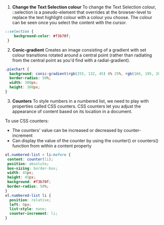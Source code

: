 1. **Change the Text Selection colour**
To change the Text Selection colour, ::selection is a pseudo-element that overrides at the browser-level to replace the text highlight colour with a colour you choose. The colour can be seen once you select the content with the cursor.

```css
::selection {
 	background-color: #f3b70f;
 }
 ```
 
2. **Conic-gradient**
Creates an image consisting of a gradient with set colour transitions rotated around a central point (rather than radiating from the central point as you'd find with a radial-gradient).

```css
.piechart {
  background: conic-gradient(rgb(255, 132, 45) 0% 25%, rgb(166, 195, 209) 25% 56%, #ffb50d  56% 100%);
  border-radius: 50%;
  width: 300px;
  height: 300px;
}
```

3. **Counters**
To style numbers in a numbered list, we need to play with properties called CSS counters. CSS counters let you adjust the appearance of content based on its location in a document.

To use CSS counters:
- The counters' value can be increased or decreased by counter-increment
- Can display the value of the counter by using the counter() or counters() function from within a content property


```css
ol.numbered-list > li:before {
 content: counter(li);
 position: absolute;
 box-sizing: border-box;
 width: 45px;
 height: 45px;
 background: #f3b70f;
 border-radius: 50%;
}
ol.numbered-list li {
  position: relative;
  left: 0px;
  list-style: none;
  counter-increment: li;
}
```